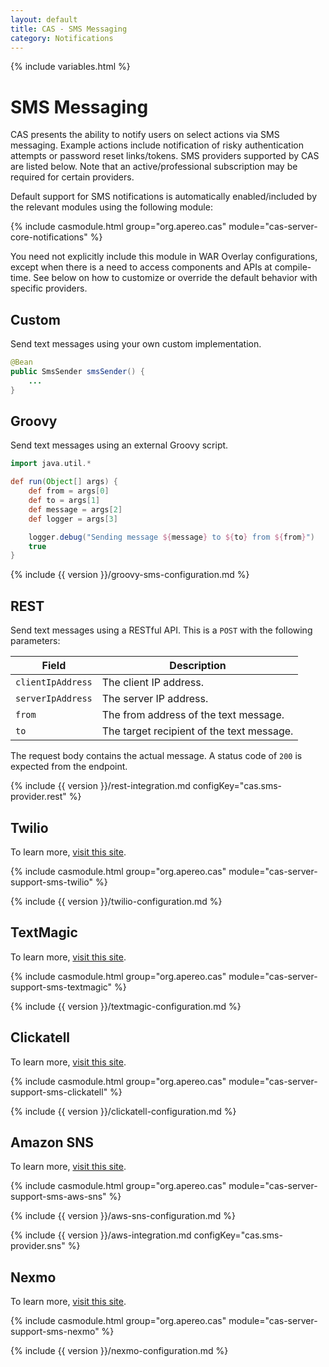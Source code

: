 ```yaml
---
layout: default
title: CAS - SMS Messaging
category: Notifications
---
```


{% include variables.html %}

# SMS Messaging

CAS presents the ability to notify users on select actions via SMS messaging. Example 
actions include notification of risky authentication attempts or password reset 
links/tokens. SMS providers supported by CAS are listed below. Note that 
an active/professional subscription may be required for certain providers.

Default support for SMS notifications is automatically enabled/included by the 
relevant modules using the following module:

{% include casmodule.html group="org.apereo.cas" module="cas-server-core-notifications" %}

You need not explicitly include this module in WAR Overlay configurations, except 
when there is a need to access components and APIs at compile-time. See 
below on how to customize or override the default behavior with specific providers.

## Custom

Send text messages using your own custom implementation.

```java
@Bean
public SmsSender smsSender() {
    ...
}    
```     

## Groovy

Send text messages using an external Groovy script.

```groovy
import java.util.*

def run(Object[] args) {
    def from = args[0]
    def to = args[1]
    def message = args[2]
    def logger = args[3]

    logger.debug("Sending message ${message} to ${to} from ${from}")
    true
}
```

{% include {{ version }}/groovy-sms-configuration.md %}

## REST
  
Send text messages using a RESTful API. This is a `POST` with the following parameters:
            
| Field               | Description
|---------------------|---------------------------------------------------
| `clientIpAddress`   | The client IP address.
| `serverIpAddress`   | The server IP address.
| `from`              | The from address of the text message.
| `to`                | The target recipient of the text message.

The request body contains the actual message. A status code of `200` is expected from the endpoint.

{% include {{ version }}/rest-integration.md configKey="cas.sms-provider.rest" %}

## Twilio

To learn more, [visit this site](https://www.twilio.com/).

{% include casmodule.html group="org.apereo.cas" module="cas-server-support-sms-twilio" %}

{% include {{ version }}/twilio-configuration.md %}

## TextMagic

To learn more, [visit this site](https://www.textmagic.com/).

{% include casmodule.html group="org.apereo.cas" module="cas-server-support-sms-textmagic" %}

{% include {{ version }}/textmagic-configuration.md %}

## Clickatell

To learn more, [visit this site](http://www.clickatell.com/).

{% include casmodule.html group="org.apereo.cas" module="cas-server-support-sms-clickatell" %}

{% include {{ version }}/clickatell-configuration.md %}

## Amazon SNS

To learn more, [visit this site](https://docs.aws.amazon.com/sns).

{% include casmodule.html group="org.apereo.cas" module="cas-server-support-sms-aws-sns" %}

{% include {{ version }}/aws-sns-configuration.md %}

{% include {{ version }}/aws-integration.md configKey="cas.sms-provider.sns" %}

## Nexmo

To learn more, [visit this site](https://dashboard.nexmo.com/).

{% include casmodule.html group="org.apereo.cas" module="cas-server-support-sms-nexmo" %}

{% include {{ version }}/nexmo-configuration.md %}
